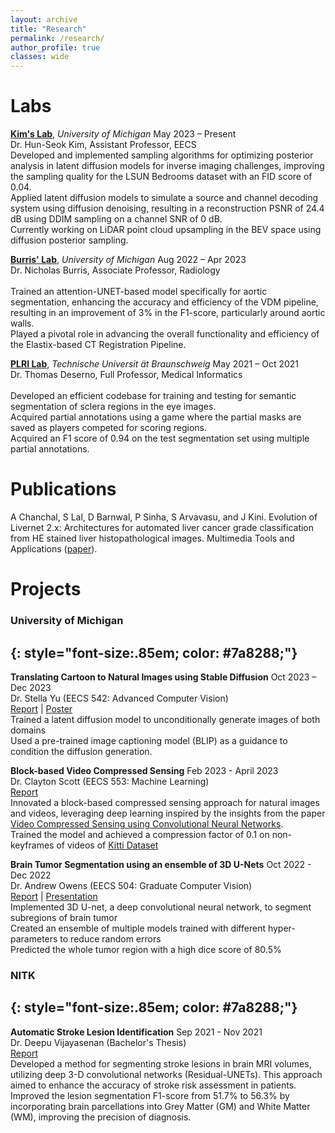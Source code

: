 ```yaml
---
layout: archive
title: "Research"
permalink: /research/
author_profile: true
classes: wide
---
```


<!-- ### Manuscript (in preparation)
{: style="font-size:.85em; color: #7a8288;"}
---

**Computational modeling of electrophysiology recordings can predict octopus arm movement**, *Nitish Gedela, Sachin Salim, Julianna Richie, Autumn Mclane Svoboda, Cynthia Chestek, Anne Draelos, Galit Pelled*, *2023* -->

# Labs
<!-- ### Neuroscience <i class="fas fa-brain" aria-hidden="true">
{: style="font-size:.85em; color: #7a8288;"}
--- -->

**[Kim's Lab](https://kim.engin.umich.edu/)**, *University of Michigan* <span class="pull-right">May 2023 – Present</span>  
<span class="small-grey"><i class="fas fa-user" aria-hidden="true"></i> Dr. Hun-Seok Kim, Assistant Professor, EECS</span>
<br><i class="fas fa-plus small-grey"></i> Developed and implemented sampling algorithms for optimizing posterior analysis in latent diffusion models for inverse imaging challenges, improving the sampling quality for the LSUN Bedrooms dataset with an FID score of 0.04.
<br><i class="fas fa-plus small-grey"></i> Applied latent diffusion models to simulate a source and channel decoding system using diffusion denoising, resulting in a reconstruction PSNR of 24.4 dB using DDIM sampling on a channel SNR of 0 dB.
<br><i class="fas fa-plus small-grey"></i> Currently working on LiDAR point cloud upsampling in the BEV space using diffusion posterior sampling.

**[Burris' Lab](https://burris.lab.medicine.umich.edu/)**, *University of Michigan* <span class="pull-right">Aug 2022 – Apr 2023</span>  
<span class="small-grey"><i class="fas fa-user" aria-hidden="true"></i> Dr. Nicholas Burris, Associate Professor, Radiology</span>  
<br><i class="fas fa-plus small-grey"></i> Trained an attention-UNET-based model specifically for aortic segmentation, enhancing the accuracy and efficiency of the VDM pipeline, resulting in an improvement of 3% in the F1-score, particularly around aortic walls.
<br><i class="fas fa-plus small-grey"></i> Played a pivotal role in advancing the overall functionality and efficiency of the Elastix-based CT Registration Pipeline.


**[PLRI Lab](https://plri.de/)**, *Technische Universit ̈at Braunschweig* <span class="pull-right">May 2021 – Oct 2021</span>  
<span class="small-grey"><i class="fas fa-user" aria-hidden="true"></i> Dr. Thomas Deserno, Full Professor, Medical Informatics</span>  
<br><i class="fas fa-plus small-grey"></i> Developed an efficient codebase for training and testing for semantic segmentation of sclera regions in the eye images.
<br><i class="fas fa-plus small-grey"></i> Acquired partial annotations using a game where the partial masks are saved as players competed for scoring regions.
<br><i class="fas fa-plus small-grey"></i>Acquired an F1 score of 0.94 on the test segmentation set using multiple partial annotations.


# Publications

A Chanchal, S Lal, D Barnwal, P Sinha, S Arvavasu, and J Kini. Evolution of Livernet 2.x: Architectures for automated liver cancer grade
classification from HE stained liver histopathological images. Multimedia Tools and Applications ([paper](https://link.springer.com/article/10.1007/s11042-023-15176-5#:~:text=LiverNet%202.0%20uses%20a%20modified,in%20a%20tree%2Dlike%20fashion.)). 


# Projects
### University of Michigan
{: style="font-size:.85em; color: #7a8288;"}
---
**Translating Cartoon to Natural Images using Stable Diffusion** <span class="pull-right">Oct 2023 – Dec 2023</span>  
<span class="small-grey"><i class="fas fa-user" aria-hidden="true"></i> Dr. Stella Yu (EECS 542: Advanced Computer Vision)</span>  
[Report](/files/reports/um/StableDiffusion_Cartoon_to_Natural.pdf) | [Poster](/files/presentations/StableDiffusion_Cartoon_to_Natural_Poster.pdf)
<br><i class="fas fa-plus small-grey"></i> Trained a latent diffusion model to unconditionally generate images of both domains
<br><i class="fas fa-plus small-grey"></i> Used a pre-trained image captioning model (BLIP) as a guidance to condition the diffusion generation.

**Block-based Video Compressed Sensing** <span class="pull-right">Feb 2023 - April 2023</span>  
<span class="small-grey"><i class="fas fa-user" aria-hidden="true"></i> Dr. Clayton Scott (EECS 553: Machine Learning)</span>  
[Report](/files/reports/um/VCSNet_Report.pdf) 
<br><i class="fas fa-plus small-grey"></i> Innovated a block-based compressed sensing approach for natural images and videos, leveraging deep learning inspired by the insights from the paper [Video Compressed Sensing using Convolutional Neural Networks](https://ieeexplore.ieee.org/document/9025255).
<br><i class="fas fa-plus small-grey"></i> Trained the model and achieved a compression factor of 0.1 on non-keyframes of videos of [Kitti Dataset](https://www.cvlibs.net/datasets/kitti/)


**Brain Tumor Segmentation using an ensemble of 3D U-Nets** <span class="pull-right">Oct 2022 - Dec 2022</span>  
<span class="small-grey"><i class="fas fa-user" aria-hidden="true"></i> Dr. Andrew Owens (EECS 504: Graduate Computer Vision)</span>  
[Report](/files/reports/um/Brain_Tumor_Segmentation_EECS504_Report.pdf) | [Presentation](/files/presentations/Brain_Tumor_Segmentation_EECS504_Presentation_Dec_2022.pdf)
<br><i class="fas fa-plus small-grey"></i> Implemented 3D U-net, a deep convolutional neural network, to segment subregions of brain tumor
<br><i class="fas fa-plus small-grey"></i> Created an ensemble of multiple models trained with different hyper-parameters to reduce random errors
<br><i class="fas fa-plus small-grey"></i> Predicted the whole tumor region with a high dice score of 80.5%


### NITK
{: style="font-size:.85em; color: #7a8288;"}
---

**Automatic Stroke Lesion Identification** <span class="pull-right">Sep 2021 - Nov 2021</span>  
<span class="small-grey"><i class="fas fa-user" aria-hidden="true"></i> Dr. Deepu Vijayasenan (Bachelor's Thesis)</span>\
[Report](/files/reports/nitk/Bachelor_Thesis.pdf)
<br><i class="fas fa-plus small-grey"></i> Developed a method for segmenting stroke lesions in brain MRI volumes, utilizing deep 3-D convolutional networks (Residual-UNETs). This approach aimed to enhance the accuracy of stroke risk assessment in patients.
<br><i class="fas fa-plus small-grey"></i> Improved the lesion segmentation F1-score from 51.7% to 56.3% by incorporating brain parcellations into Grey Matter (GM) and White Matter (WM), improving the precision of diagnosis.
